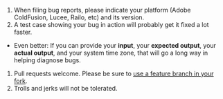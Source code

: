 1. When filing bug reports, please indicate your platform (Adobe ColdFusion, Lucee, Railo, etc) and its version.
1. A test case showing your bug in action will probably get it fixed a lot faster.
  - Even better: If you can provide your **input**, your **expected output**, your **actual output**, and your system time zone, that will go a long way in helping diagnose bugs.
1. Pull requests welcome. Please be sure to [use a feature branch in your fork](http://fusiongrokker.com/post/github-tip-for-your-first-pull-request).
1. Trolls and jerks will not be tolerated.
